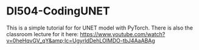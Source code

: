 # DI504-CodingUNET
This is a simple tutorial for for UNET model with PyTorch. 
There is also the classroom lecture for it here: 
https://www.youtube.com/watch?v=0heHqvGV_qY&amp;lc=UgyrldDehLOlMDO-tbJ4AaABAg
